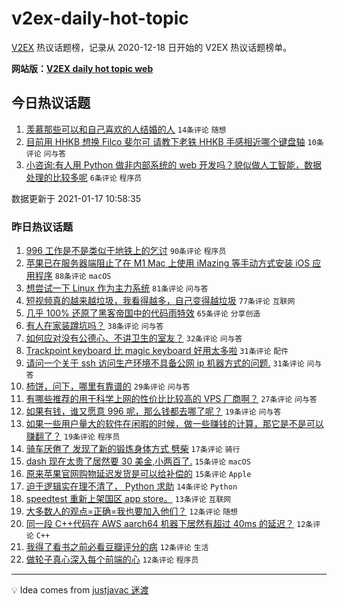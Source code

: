 # v2ex-daily-hot-topic

[V2EX](https://www.v2ex.com/) 热议话题榜，记录从 2020-12-18 日开始的 V2EX 热议话题榜单。

**网站版：[V2EX daily hot topic web](https://realleonardo.github.io/v2ex-daily-hot-topic-web/)**

## 今日热议话题

<!-- TODAY BEGIN -->

1. [羡慕那些可以和自己喜欢的人结婚的人](https://www.v2ex.com/t/745593) `14条评论` `随想`
1. [目前用 HHKB 想换 Filco 斐尔可 请教下老铁 HHKB 手感相近哪个键盘轴](https://www.v2ex.com/t/745595) `10条评论` `问与答`
1. [小咨询:有人用 Python 做非内部系统的 web 开发吗？貌似做人工智能，数据处理的比较多呢](https://www.v2ex.com/t/745598) `6条评论` `程序员`

数据更新于 2021-01-17 10:58:35

<!-- TODAY END -->

### 昨日热议话题

<!-- YESTERDAY BEGIN -->

1. [996 工作是不是类似于地铁上的乞讨](https://www.v2ex.com/t/745439) `90条评论` `程序员`
1. [苹果已在服务器端阻止了在 M1 Mac 上使用 iMazing 等手动方式安装 iOS 应用程序](https://www.v2ex.com/t/745449) `88条评论` `macOS`
1. [想尝试一下 Linux 作为主力系统](https://www.v2ex.com/t/745492) `81条评论` `问与答`
1. [短视频真的越来越垃圾，我看得越多，自己变得越垃圾](https://www.v2ex.com/t/745432) `77条评论` `互联网`
1. [几乎 100% 还原了黑客帝国中的代码雨特效](https://www.v2ex.com/t/745451) `65条评论` `分享创造`
1. [有人在家装蹲坑吗？](https://www.v2ex.com/t/745514) `38条评论` `问与答`
1. [如何应对没有公德心、不讲卫生的室友？](https://www.v2ex.com/t/745487) `32条评论` `问与答`
1. [Trackpoint keyboard 比 magic keyboard 好用太多啦](https://www.v2ex.com/t/745481) `31条评论` `配件`
1. [请问一个关于 ssh 访问生产环境不具备公网 ip 机器方式的问题.](https://www.v2ex.com/t/745462) `31条评论` `问与答`
1. [柿饼，问下，哪里有靠谱的](https://www.v2ex.com/t/745411) `29条评论` `问与答`
1. [有哪些推荐的用于科学上网的性价比比较高的 VPS 厂商啊？](https://www.v2ex.com/t/745547) `27条评论` `问与答`
1. [如果有钱，谁又愿意 996 呢，那么钱都去哪了呢？](https://www.v2ex.com/t/745581) `19条评论` `问与答`
1. [如果一些用户量大的软件在闲暇的时候，做一些赚钱的计算，那它是不是可以赚翻了？](https://www.v2ex.com/t/745534) `19条评论` `程序员`
1. [骑车厌倦了 发现了新的锻炼身体方式 劈柴](https://www.v2ex.com/t/745542) `17条评论` `骑行`
1. [dash 现在太贵了居然要 30 美金,小两百了.](https://www.v2ex.com/t/745572) `15条评论` `macOS`
1. [原来苹果官网购物延迟发货是可以给补偿的](https://www.v2ex.com/t/745483) `15条评论` `Apple`
1. [迫于逻辑实在理不清了， Python 求助](https://www.v2ex.com/t/745559) `14条评论` `Python`
1. [speedtest 重新上架国区 app store。](https://www.v2ex.com/t/745409) `13条评论` `互联网`
1. [大多数人的观点=正确=我也要加入他们？](https://www.v2ex.com/t/745580) `12条评论` `随想`
1. [同一段 C++代码在 AWS aarch64 机器下居然有超过 40ms 的延迟？](https://www.v2ex.com/t/745558) `12条评论` `C++`
1. [我得了看书之前必看豆瓣评分的病](https://www.v2ex.com/t/745516) `12条评论` `生活`
1. [做轮子真心深入每个前端的心](https://www.v2ex.com/t/745456) `12条评论` `程序员`

<!-- YESTERDAY END -->

---

💡 Idea comes from [justjavac 迷渡](https://github.com/justjavac/)
